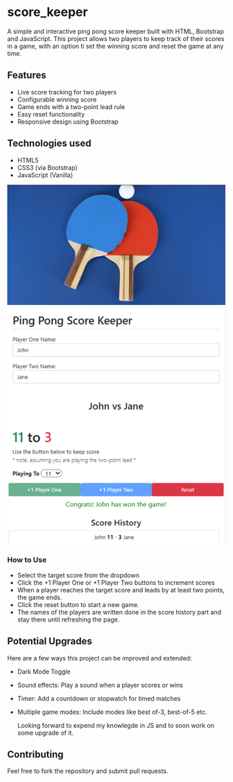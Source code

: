 # score_keeper

A simple and interactive ping pong score keeper built with HTML, Bootstrap and JavaScript.
This project allows two players to keep track of their scores in a game, with an option ti set the winning score
and reset the game at any time.

## Features

- Live score tracking for two players
- Configurable winning score
- Game ends with a two-point lead rule
- Easy reset functionality
- Responsive design using Bootstrap

## Technologies used

- HTML5
- CSS3 (via Bootstrap)
- JavaScript (Vanilla)

![Screenshot](images/finalState.png)

### How to Use

- Select the target score from the dropdown
- Click the +1 Player One or +1 Player Two buttons to increment scores
- When a player reaches the target score and leads by at least two points, the game ends.
- Click the reset button to start a new game.
- The names of the players are written done in the score history part and stay there until refreshing the page.

## Potential Upgrades 
Here are a few ways this project can be improved and extended: 
- Dark Mode Toggle
- Sound effects: Play a sound when a player scores or wins
- Timer: Add a countdown or stopwatch for timed matches
- Multiple game modes: Include modes like best of-3, best-of-5 etc.

  Looking forward to expend my knowlegde in JS and to soon work on some upgrade of it. 

## Contributing

Feel free to fork the repository and submit pull requests.
